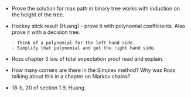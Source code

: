 - Prove the solution for max path in binary tree works with induction on the height of the tree.
- Hockey stick result (Huang) - prove it with polynomial coefficients. Also prove it with a decision tree.

      - Think of a polynomial for the left hand side.
      - Simplify that polynomial and get the right hand side.
- Ross chapter 3 law of total expectation proof read and explain.
- How many corners are there in the Simplex method? Why was Ross talking about this in a chapter on Markov chains?
- 18-b, 20 of section 1.9, Huang.
